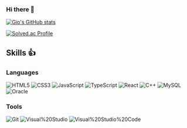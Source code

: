 ### Hi there 👋

[![Gio's GitHub stats](https://github-readme-stats.vercel.app/api?username=jgjung9&show_icons=true&theme=onedark)](https://github.com/jgjung9/github-readme-stats)

[![Solved.ac Profile](http://mazassumnida.wtf/api/v2/generate_badge?boj=jgjung9)](https://solved.ac/jgjung9)

## Skills 👍
### Languages
![HTML5](https://img.shields.io/badge/HTML5-E34F26?style=flat&logo=HTML5&logoColor=white)
![CSS3](https://img.shields.io/badge/CSS3-1572B6?style=flat&logo=CSS3&logoColor=white)
![JavaScript](https://img.shields.io/badge/JavaScript-F7DF1E?style=flat&logo=JavaScript&logoColor=white)
![TypeScript](https://img.shields.io/badge/TypeScript-3178C6?style=flat&logo=TypeScript&logoColor=white)
![React](https://img.shields.io/badge/React-61DAFB?style=flat&logo=React&logoColor=white)
![C++](https://img.shields.io/badge/C++-00599C?style=flat&logo=C++&logoColor=white)
![MySQL](https://img.shields.io/badge/MySQL-4479A1?style=flat&logo=MySQL&logoColor=white)
![Oracle](https://img.shields.io/badge/Oracle-F80000?style=flat&logo=Oracle&logoColor=white)

### Tools
![Git](https://img.shields.io/badge/Git-F05032?style=flat&logo=Git&logoColor=white)
![Visual%20Studio](https://img.shields.io/badge/Visual%20Studio-5C2D91?style=flat&logo=Visual%20Studio&logoColor=white)
![Visual%20Studio%20Code](https://img.shields.io/badge/Visual%20Studio%20Code-007ACC?style=flat&logo=Visual%20Studio%20Code&logoColor=white)


<!--
**jgjung9/jgjung9** is a ✨ _special_ ✨ repository because its `README.md` (this file) appears on your GitHub profile.

Here are some ideas to get you started:

- 🔭 I’m currently working on ...
- 🌱 I’m currently learning ...
- 👯 I’m looking to collaborate on ...
- 🤔 I’m looking for help with ...
- 💬 Ask me about ...
- 📫 How to reach me: ...
- 😄 Pronouns: ...
- ⚡ Fun fact: ...
-->
